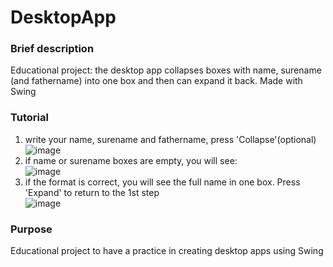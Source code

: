# DesktopApp
### Brief description
Educational project: the desktop app collapses boxes with name, surename (and fathername) into one box and then can expand it back. Made with Swing
### Tutorial
1. write your name, surename and fathername, press 'Collapse'(optional) <br />  ![image](https://user-images.githubusercontent.com/126516005/221710365-f6d2bf68-f2ee-4bc9-918a-bbdc30362340.png)
2. if name or surename boxes are empty, you will see: <br />  ![image](https://user-images.githubusercontent.com/126516005/221711277-6d623aa8-3357-4914-b006-cae10b991a9d.png)
3. if the format is correct, you will see the full name in one box. Press 'Expand' to return to the 1st step <br />  ![image](https://user-images.githubusercontent.com/126516005/221793677-a5275440-95f8-4ca8-895f-7193af03e5eb.png)
### Purpose
Educational project to have a practice in creating desktop apps using Swing
